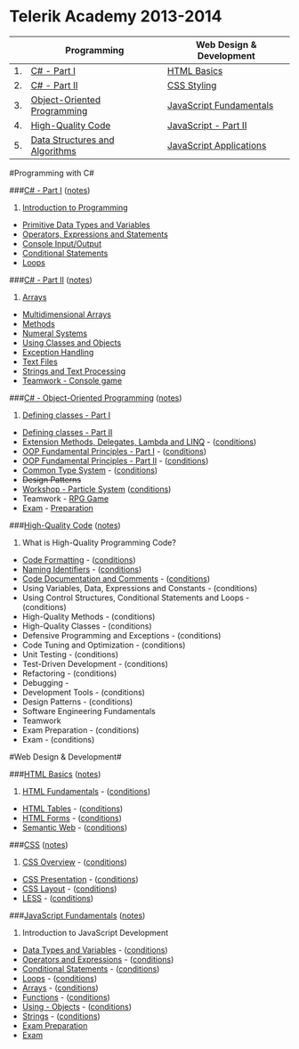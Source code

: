 Telerik Academy 2013-2014
========================

|     | Programming                                                               | Web Design & Development                                  |
| --- | ------------------------------------------------------------------------- | ----------------------------------------------------------|
| 1.  | [C# - Part I](#c---part-i-notes)                                          | [HTML Basics](#html-basics-notes)                         |
| 2.  | [C# - Part II](#c---part-ii-notes)                                        | [CSS Styling](#css-notes)                                 |
| 3.  | [Object-Oriented Programming](#c---object-oriented-programming-notes)     | [JavaScript Fundamentals](#javascript-fundamentals-notes) |
| 4.  | [High-Quality Code](#high-quality-code-notes)                             | [JavaScript - Part II](#javascript---part-ii-notes)       |
| 5.  | [Data Structures and Algorithms](#data-structures-and-algorithms-notes)   | [JavaScript Applications](#javascript-applications-notes) |

#Programming with C#

###[C# - Part I](1.%20C%23%20програмиране%20-%20част%20I) ([notes](http://www.evernote.com/shard/s60/sh/f131361d-2c39-4eb6-baad-e23398217902/b7fb7d0c3ae35d7e35d2842248539796))
1. [Introduction to Programming](1.%20C%23%20програмиране%20-%20част%20I/Homework/1.IntroductionToProgramming) 
* [Primitive Data Types and Variables](1.%20C%23%20програмиране%20-%20част%20I/Homework/2.PrimitiveTypesAndVariables)
* [Operators, Expressions and Statements](1.%20C%23%20програмиране%20-%20част%20I/Homework/3.OperatorsExpressionsAndStatements)
* [Console Input/Output](1.%20C%23%20програмиране%20-%20част%20I/Homework/4.ConsoleInputOutput)
* [Conditional Statements](1.%20C%23%20програмиране%20-%20част%20I/Homework/5.ConditionalStatements)
* [Loops](1.%20C%23%20програмиране%20-%20част%20I/Homework/6.Loops)

###[C# - Part II](2.%20C%23%20програмиране%20-%20част%20II) ([notes](http://www.evernote.com/shard/s60/sh/bd20534c-155d-4d63-aee9-2e98f276b34e/e51dd621be40466bd56a549c597d5aee))
1. [Arrays](2.%20C%23%20програмиране%20-%20част%20II/Homework/1.Arrays)
* [Multidimensional Arrays](2.%20C%23%20програмиране%20-%20част%20II/Homework/2.MultidimensionalArrays)
* [Methods](2.%20C%23%20програмиране%20-%20част%20II/Homework/3.Methods)
* [Numeral Systems](2.%20C%23%20програмиране%20-%20част%20II/Homework/4.NumeralSystems)
* [Using Classes and Objects](2.%20C%23%20програмиране%20-%20част%20II/Homework/5.UsingClassesAndObjects) 
* [Exception Handling](2.%20C%23%20програмиране%20-%20част%20II/Homework/6.ExceptionHandling) 
* [Text Files](2.%20C%23%20програмиране%20-%20част%20II/Homework/7.TextFiles) 
* [Strings and Text Processing](2.%20C%23%20програмиране%20-%20част%20II/Homework/8.StringsAndTextProcessing) 
* [Teamwork - Console game](2.%20C%23%20програмиране%20-%20част%20II/Teamwork)

###[C# - Object-Oriented Programming](3.%20Обектно-ориентирано%20програмиране%20(ООП)) ([notes](http://www.evernote.com/shard/s60/sh/dc761682-6944-40e5-875e-bb43594034b7/b3ba1767085ccb6c637f90ae9367b777))
1. [Defining classes - Part I](3.%20Обектно-ориентирано%20програмиране%20(ООП)/Homework/1.%20Defining%20Classes%20Part%20I) 
* [Defining classes - Part II](3.%20Обектно-ориентирано%20програмиране%20(ООП)/Homework/2.%20Defining%20Classes%20Part%20II) 
* [Extension Methods, Delegates, Lambda and LINQ](3.%20Обектно-ориентирано%20програмиране%20(ООП)/Homework/3.ExtensionDelgatesLambdaLINQ) - ([conditions](3.%20Обектно-ориентирано%20програмиране%20(ООП)/Homework/3.ExtensionDelgatesLambdaLINQ/README.md)) 
* [OOP Fundamental Principles - Part I](3.%20Обектно-ориентирано%20програмиране%20(ООП)/Homework/4.%20OOP%20Principles%20Part%20I) - ([conditions](3.%20Обектно-ориентирано%20програмиране%20(ООП)/Homework/4.%20OOP%20Principles%20Part%20I/README.md))
* [OOP Fundamental Principles - Part II](3.%20Обектно-ориентирано%20програмиране%20(ООП)/Homework/5.%20OOP%20Principles%20Part%20II) - ([conditions](3.%20Обектно-ориентирано%20програмиране%20(ООП)/Homework/5.%20OOP%20Principles%20Part%20II/README.md)) 
* [Common Type System](3.%20Обектно-ориентирано%20програмиране%20(ООП)/Homework/6.CommonTypeSystem) - ([conditions](3.%20Обектно-ориентирано%20програмиране%20(ООП)/Homework/6.CommonTypeSystem/README.md))
* ~~Design Patterns~~
* [Workshop - Particle System](3.%20Обектно-ориентирано%20програмиране%20(ООП)/Homework/7.%20Workshop) ([conditions](3.%20Обектно-ориентирано%20програмиране%20(ООП)/Homework/7.%20Workshop/README.md)) 
* Teamwork - [RPG Game](3.%20Обектно-ориентирано%20програмиране%20(ООП)/Teamwork/JackLondonTeam)
* [Exam](3.%20Обектно-ориентирано%20програмиране%20(ООП)/Exam/REAL) - [Preparation](3.%20Обектно-ориентирано%20програмиране%20(ООП)/Homework/0.%20ExamPreparation)

###[High-Quality Code](https://github.com/StefanSinapov/TelerikAcademy/tree/master/7.%20High-Quality%20Code) ([notes]())
1. What is High-Quality Programming Code?
* [Code Formatting](https://github.com/StefanSinapov/TelerikAcademy/tree/master/7.%20High-Quality%20Code/Homework/1.%20Code%20Formatting) - ([conditions](https://github.com/StefanSinapov/TelerikAcademy/tree/master/7.%20High-Quality%20Code/Homework/1.%20Code%20Formatting/README.md))
* [Naming Identifiers](https://github.com/StefanSinapov/TelerikAcademy/tree/master/7.%20High-Quality%20Code/Homework/2.%20Naming%20Identifiers) - ([conditions](https://github.com/StefanSinapov/TelerikAcademy/tree/master/7.%20High-Quality%20Code/Homework/2.%20Naming%20Identifiers/README.md))
* [Code Documentation and Comments](https://github.com/StefanSinapov/TelerikAcademy/tree/master/7.%20High-Quality%20Code/Homework/3.%20Code%20Documantation%20and%20Comments) - ([conditions](https://github.com/StefanSinapov/TelerikAcademy/tree/master/7.%20High-Quality%20Code/Homework/3.%20Code%20Documantation%20and%20Comments/README.md))
* Using Variables, Data, Expressions and Constants - (conditions)
* Using Control Structures, Conditional Statements and Loops - (conditions)
* High-Quality Methods - (conditions)
* High-Quality Classes - (conditions)
* Defensive Programming and Exceptions - (conditions)
* Code Tuning and Optimization - (conditions)
* Unit Testing - (conditions)
* Test-Driven Development - (conditions)
* Refactoring - (conditions)
* Debugging - 
* Development Tools - (conditions)
* Design Patterns - (conditions)
* Software Engineering Fundamentals
* Teamwork 
* Exam Preparation - (conditions) 
* Exam - (conditions)


#Web Design & Development#

###[HTML Basics](4.%20HTML) ([notes](http://www.evernote.com/shard/s60/sh/1ff0621d-8bda-40fe-98e0-a3e383ffc8e7/99b0b597358094917651b23f2504ebd7))
1. [HTML Fundamentals](4.%20HTML/Homework/1.%20HTML%20Fundamentals) - ([conditions](4.%20HTML/Homework/1.%20HTML%20Fundamentals/README.md))
* [HTML Tables](4.%20HTML/Homework/2.%20HTML%20Tables) - ([conditions](4.%20HTML/Homework/2.%20HTML%20Tables/README.md))
* [HTML Forms](4.%20HTML/Homework/3.%20HTML%20Forms) - ([conditions](4.%20HTML/Homework/3.%20HTML%20Forms/README.md))
* [Semantic Web](4.%20HTML/Homework/4.%20Semantic%20Web) - ([conditions](4.%20HTML/Homework/4.%20Semantic%20Web/README.md))

###[CSS](5.%20CSS) ([notes](http://www.evernote.com/shard/s60/sh/5762afed-d5f3-4345-a9b9-500e9b3f4a2e/d1bb7bbee3661ba29025046cca904cd3))
1. [CSS Overview](5.%20CSS/Homework/1.%20CSS%20Overview) - ([conditions](5.%20CSS/Homework/1.%20CSS%20Overview/README.md))
* [CSS Presentation](5.%20CSS/Homework/2.%20CSS%20Presentation) - ([conditions](5.%20CSS/Homework/2.%20CSS%20Presentation/README.md))
* [CSS Layout](5.%20CSS/Homework/3.%20CSS%20Layout) - ([conditions](5.%20CSS/Homework/3.%20CSS%20Layout/README.md))
* [LESS](https://github.com/StefanSinapov/TelerikAcademy/tree/master/5.%20CSS/Homework/4.%20LESS) - ([conditions](https://github.com/StefanSinapov/TelerikAcademy/tree/master/5.%20CSS/Homework/4.%20LESS/README.md))

###[JavaScript Fundamentals](https://github.com/StefanSinapov/TelerikAcademy/tree/master/6.%20JavaScript%20Fundamentals) ([notes]())
1. Introduction to JavaScript Development
* [Data Types and Variables](https://github.com/StefanSinapov/TelerikAcademy/tree/master/6.%20JavaScript%20Fundamentals/Homework/01.%20Data%20Types%20and%20Variables) - ([conditions](https://github.com/StefanSinapov/TelerikAcademy/tree/master/6.%20JavaScript%20Fundamentals/Homework/01.%20Data%20Types%20and%20Variables/README.md))
* [Operators and Expressions](https://github.com/StefanSinapov/TelerikAcademy/tree/master/6.%20JavaScript%20Fundamentals/Homework/02.%20Operators%20and%20Expressions) - ([conditions](https://github.com/StefanSinapov/TelerikAcademy/tree/master/6.%20JavaScript%20Fundamentals/Homework/02.%20Operators%20and%20Expressions/README.md))
* [Conditional Statements](https://github.com/StefanSinapov/TelerikAcademy/tree/master/6.%20JavaScript%20Fundamentals/Homework/03.%20Conditional%20Statements) - ([conditions](https://github.com/StefanSinapov/TelerikAcademy/tree/master/6.%20JavaScript%20Fundamentals/Homework/03.%20Conditional%20Statements/README.md))
* [Loops](https://github.com/StefanSinapov/TelerikAcademy/tree/master/6.%20JavaScript%20Fundamentals/Homework/05.%20Loops) - ([conditions](https://github.com/StefanSinapov/TelerikAcademy/tree/master/6.%20JavaScript%20Fundamentals/Homework/05.%20Loops/README.md))
* [Arrays](https://github.com/StefanSinapov/TelerikAcademy/tree/master/6.%20JavaScript%20Fundamentals/Homework/06.%20Arrays) - ([conditions](https://github.com/StefanSinapov/TelerikAcademy/tree/master/6.%20JavaScript%20Fundamentals/Homework/06.%20Arrays/README.md))
* [Functions](https://github.com/StefanSinapov/TelerikAcademy/tree/master/6.%20JavaScript%20Fundamentals/Homework/07.%20Functions) - ([conditions](https://github.com/StefanSinapov/TelerikAcademy/tree/master/6.%20JavaScript%20Fundamentals/Homework/07.%20Functions/README.md))
* [Using - Objects](https://github.com/StefanSinapov/TelerikAcademy/tree/master/6.%20JavaScript%20Fundamentals/Homework/08.%20Using-Objects) - ([conditions](https://github.com/StefanSinapov/TelerikAcademy/tree/master/6.%20JavaScript%20Fundamentals/Homework/08.%20Using-Objects/README.md))
* [Strings](https://github.com/StefanSinapov/TelerikAcademy/tree/master/6.%20JavaScript%20Fundamentals/Homework/09.%20Strings) - ([conditions](https://github.com/StefanSinapov/TelerikAcademy/tree/master/6.%20JavaScript%20Fundamentals/Homework/09.%20Strings/README.md))
* [Exam Preparation](https://github.com/StefanSinapov/TelerikAcademy/tree/master/6.%20JavaScript%20Fundamentals/Homework/10.%20Exam%20preparation)
* [Exam](https://github.com/StefanSinapov/TelerikAcademy/tree/master/6.%20JavaScript%20Fundamentals/Exam)
